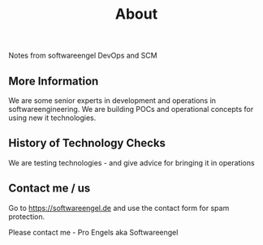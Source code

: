 ﻿---
layout: page
title: About
permalink: /about/
---

Notes from softwareengel DevOps and SCM

## More Information

We are some senior experts in development and operations in softwareengineering. We are building POCs and operational concepts for using new it technologies.

## History of Technology Checks

We are testing technologies - and give advice for bringing it in operations  

## Contact me / us

Go to <https://softwareengel.de> and use the contact form for spam protection.

Please contact me - Pro Engels aka Softwareengel